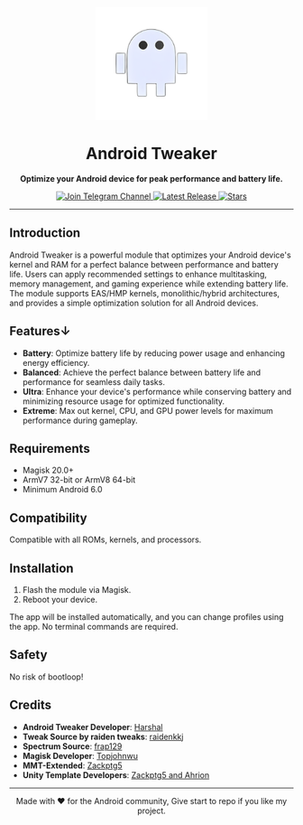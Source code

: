 <p align="center">
  <a href="https://t.me/AndroidTweaker">
    <img src="https://github.com/C0d3h01/AndroidTweaker/blob/master/.img/android.jpg" alt="Android Tweaker" width="200">
  </a>
</p>

<h1 align="center">Android Tweaker</h1>

<p align="center">
  <strong> Optimize your Android device for peak performance and battery life.</strong>
</p>

<p align="center">
  <a href="https://t.me/AndroidTweaker">
    <img src="https://img.shields.io/badge/Join-Telegram%20Channel-red.svg?logo=Telegram" alt="Join Telegram Channel">
  </a>
  <a href="https://github.com/c0d3h01/AndroidTweaker/releases/latest">
    <img src="https://img.shields.io/github/v/release/c0d3h01/AndroidTweaker?color=brightgreen&label=Latest%20Release" alt="Latest Release">
  </a>
  <a href="https://github.com/c0d3h01/AndroidTweaker/stargazers">
    <img src="https://img.shields.io/github/stars/c0d3h01/AndroidTweaker.svg?style=flat&label=Stars" alt="Stars">
  </a>
</p>

<hr>

## Introduction

Android Tweaker is a powerful module that optimizes your Android device's kernel and RAM for a perfect balance between performance and battery life. Users can apply recommended settings to enhance multitasking, memory management, and gaming experience while extending battery life. The module supports EAS/HMP kernels, monolithic/hybrid architectures, and provides a simple optimization solution for all Android devices.

## Features↓
- **Battery**: Optimize battery life by reducing power usage and enhancing energy efficiency.
- **Balanced**: Achieve the perfect balance between battery life and performance for seamless daily tasks.
- **Ultra**: Enhance your device's performance while conserving battery and minimizing resource usage for optimized functionality.
- **Extreme**: Max out kernel, CPU, and GPU power levels for maximum performance during gameplay.

## Requirements

- Magisk 20.0+
- ArmV7 32-bit or ArmV8 64-bit
- Minimum Android 6.0

## Compatibility

Compatible with all ROMs, kernels, and processors.

## Installation

1. Flash the module via Magisk.
2. Reboot your device.

The app will be installed automatically, and you can change profiles using the app. No terminal commands are required.

## Safety

No risk of bootloop!

## Credits

- **Android Tweaker Developer**: [Harshal](https://t.me/c0d3h01)
- **Tweak Source by raiden tweaks**: [raidenkkj](https://github.com/raidenkkj)
- **Spectrum Source**: [frap129](https://github.com/frap129)
- **Magisk Developer**: [Topjohnwu](https://forum.xda-developers.com/apps/magisk/official-magisk-v7-universal-systemless-t3473445)
- **MMT-Extended**: [Zackptg5](https://forum.xda-developers.com/apps/magisk/magisk-module-template-extended-mmt-ex-t4029819)
- **Unity Template Developers**: [Zackptg5 and Ahrion](https://forum.xda-developers.com/android/software/module-audio-modification-library-t3579612)

---

<p align="center">
  Made with ❤️ for the Android community, Give start to repo if you like my project.
</p>
